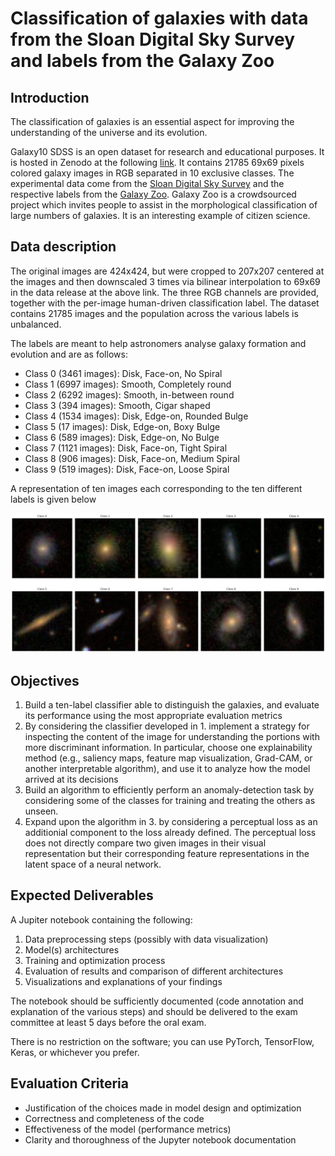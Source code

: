 # Classification of galaxies with data from the Sloan Digital Sky Survey and labels from the Galaxy Zoo

## Introduction

The classification of galaxies is an essential aspect for improving the understanding of the universe and its evolution. 

Galaxy10 SDSS is an open dataset for research and educational purposes. It is hosted in Zenodo at the following [link](https://zenodo.org/records/10844811).
It contains 21785 69x69 pixels colored galaxy images in RGB separated in 10 exclusive classes.
The experimental data come from the [Sloan Digital Sky Survey](https://www.sdss.org) and the respective labels from the [Galaxy Zoo](https://www.zooniverse.org/projects/zookeeper/galaxy-zoo/).
Galaxy Zoo is a crowdsourced project which invites people to assist in the morphological classification of large numbers of galaxies. It is an interesting example of citizen science.

## Data description

The original images are 424x424, but were cropped to 207x207 centered at the images and then downscaled 3 times via bilinear interpolation to 69x69 in the data release at the above link. 
The three RGB channels are provided, together with the per-image human-driven classification label.
The dataset contains 21785 images and the population across the various labels is unbalanced. 

The labels are meant to help astronomers analyse galaxy formation and evolution and are as follows:
   * Class 0 (3461 images): Disk, Face-on, No Spiral
   * Class 1 (6997 images): Smooth, Completely round
   * Class 2 (6292 images): Smooth, in-between round
   * Class 3 (394 images): Smooth, Cigar shaped
   * Class 4 (1534 images): Disk, Edge-on, Rounded Bulge
   * Class 5 (17 images): Disk, Edge-on, Boxy Bulge
   * Class 6 (589 images): Disk, Edge-on, No Bulge
   * Class 7 (1121 images): Disk, Face-on, Tight Spiral
   * Class 8 (906 images): Disk, Face-on, Medium Spiral
   * Class 9 (519 images): Disk, Face-on, Loose Spiral

A representation of ten images each corresponding to the ten different labels is given below

![Alt Text](Sample-Example-Per-Class.png)

## Objectives

1. Build a ten-label classifier able to distinguish the galaxies, and evaluate its performance using the most appropriate evaluation metrics
2. By considering the classifier developed in 1. implement a strategy for inspecting the content of the image for understanding the portions with more discriminant information. In particular, choose one explainability method (e.g., saliency maps, feature map visualization, Grad-CAM, or another interpretable algorithm), and use it to analyze how the model arrived at its decisions
3. Build an algorithm to efficiently perform an anomaly-detection task by considering some of the classes for training and treating the others as unseen.
4. Expand upon the algorithm in 3. by considering a perceptual loss as an additionial component to the loss already defined. The perceptual loss does not directly compare two given images in their visual representation but their corresponding feature representations in the latent space of a neural network.


## Expected Deliverables

A Jupiter notebook containing the following:

1.  Data preprocessing steps (possibly with data visualization)
2.  Model(s) architectures
3.  Training and optimization process
4.  Evaluation of results and comparison of different architectures
5.  Visualizations and explanations of your findings

The notebook should be sufficiently documented (code annotation and explanation of the various steps) and should be delivered to the exam committee at least $5$ days before the oral exam.

There is no restriction on the software; you can use PyTorch, TensorFlow, Keras, or whichever you prefer.

## Evaluation Criteria

- Justification of the choices made in model design and optimization
- Correctness and completeness of the code
- Effectiveness of the model (performance metrics)
- Clarity and thoroughness of the Jupyter notebook documentation

